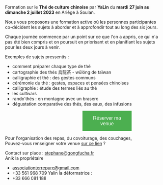 <style>
    button {
        background-color: #4CAF50; /* Green */
        border: none;
        color: white;
        padding: 15px 32px;
        text-align: center;
        text-decoration: none;
        display: inline-block;
        font-size: 16px;
        margin: 0 50%;
        width: 10em;
        cursor: pointer;
    }
</style>

Formation sur le **Thé de culture chinoise** par **YaLin** du **mardi 27 juin au dimanche 2 juillet 2023** en Ariège à Soulan.

Nous vous proposons une formation active où les personnes participantes co-décident les sujets à aborder et à approfondir tout au long des six jours.

Chaque journée commence par un point sur ce que l'on a appris, ce qui n'a pas été bien compris et on poursuit en priorisant et en planifiant les sujets pour les deux jours à venir.

Exemples de sujets pressentis :
- comment préparer chaque type de thé
- cartographie des thés 烏龍茶 - wūlóng de taïwan
- calligraphie et thé : des gestes communs
- cérémonie du thé : gestes, espaces et pensées chinoises
- calligraphie : étude des termes liés au thé
- les cultivars 
- rando'thés : en montagne avec un brasero
- dégustation comparative des thés, des eaux, des infusions

<a href="https://boutique.brutdethé.fr/fr/formations" target="_blank" >
    <button>Réserver ma venue</button>
</a>

Pour l'organisation des repas, du covoiturage, des couchages,  
Pouvez-vous renseigner votre venue [sur ce lien](https://docs.google.com/spreadsheets/d/1LZw-EeDIfyduq9F89t3I6aEtSF1WBa7wQvalhuqomig/edit) ?

Contact sur place : stephane@gongfucha.fr  
Anik la propriétaire
  - associationterrepure@gmail.com
  - +33 561 968 709
Yalin la déformatrice :
  - +33 666 081 188
